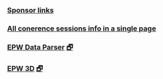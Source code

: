### [Sponsor links]( #menu-sponsor-links.md "View all 40 sites in a minute or two" )

### [All conerence sessions info in a single page]( #sessions-building-simulation-2017.html "Speed your way to deciding what to see" )

### [EPW Data Parser]( #epw-parser/README.md "A fun fail" ) [&#x1F5D7;]( epw-parser/epw-parser-r2.html )

### [EPW 3D]( #epw-3d/README.md "Watch time fly" ) [&#x1F5D7;]( epw-3d/epw-3d.html )

<!--
### [Ladybug Tools on GitHub]( #menu-ladybug-tools.md )
-->